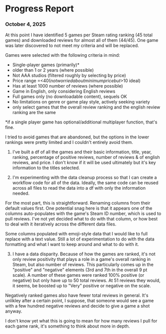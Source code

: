 # Progress Report

### October 4, 2025

At this point I have identified 5 games per Steam rating ranking (45 total games) and downloaded reviews for almost all of them (44/45). One game was later discovered to not meet my criteria and will be replaced. 

Games were selected with the following criteria in mind:
- Single-player games (primarily)*
- older than 1 or 2 years (where possible)
- Not AAA studios (filtered roughly by selecting by price)
- Price range =<$40 (not worried about minimum price but >$10 ideal)
- Has at least 1000 number of reviews (where possible)
- Game in English, only considering English reviews
- Full games only (no downloadable content), sequels OK
- No limitations on genre or game play style, actively seeking variety
- only select games that the overall review ranking and the english review ranking are the same

*if a single player game has optional/additional multiplayer function, that's fine.

I tried to avoid games that are abandoned, but the options in the lower rankings were pretty limited and I couldn't entirely avoid them. 

1. I've built a df of all the games and their basic information, title, year, ranking, percentage of positive reviews, number of reviews & of english reviews, and price. I don't know if it will be used ultimately but it's key information to the titles selected.

2. I'm experimenting with the data cleanup process so that I can create a workflow code for all of the data. Ideally, the same code can be reused across all files to read the data into a df with only the information needed. 

For the most part, this is straightforward. Renaming columns from their default values first. One potential snag here is that it appears one of the columns auto-populates with the game's Steam ID number, which is used to pull reviews. I've not yet decided what to do with that column, or how best to deal with it iteratively across the different data files. 

Some columns populated with emoji-style data that I would like to full replace with a text value. Still a lot of experimentation to do with the data formatting and what I want to keep around and what to do with it. 

3. I have a data disparity. Because of how the games are ranked, it's not only review positivity that plays a role in a game's overall ranking in Steam, but also number of reviews. This particularly comes up in the "positive" and "negative" elements (3rd and 7th in the overall 9 pt scale). A number of these games were ranked 100% positive (or negative) but only have up to 50 total reviews. At 51 reviews they would, it seems, be boosted up to "Very" positive or negative on the scale. 

Negatively ranked games also have fewer total reviews in general. It's unlikley after a certain point, I suppose, that someone would see a game with a few hundred negative reviews and decide to give a game a shot anyway. 

I don't know yet what this is going to mean for how many reviews I pull for each game rank, it's something to think about more in depth.

